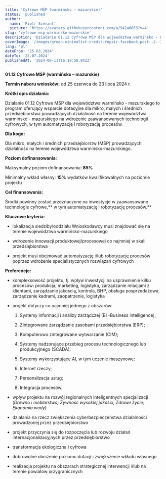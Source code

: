 ```yaml
---
title: 'Cyfrowe MŚP (warmińsko – mazurskie)'
status: 'published'
author:
  name: 'Piotr Sierant'
  picture: 'https://avatars.githubusercontent.com/u/94246053?v=4'
slug: 'cyfrowe-msp-warminsko-mazurskie'
description: 'Działanie 01.12 Cyfrowe MŚP dla województwa warmińsko - mazurskiego to program oferujący wsparcie dotacyjne dla mikro, małych i średnich przedsiębiorstwa prowadzących działalność na terenie województwa warmińsko - mazurskiego na wdrożenie zaawansowanych technologii cyfrowych, w tym automatyzację i robotyzację procesów.'
coverImage: '/images/green-minimalist-credit-repair-facebook-post--2--I1OT.png'
lang: 'pl'
dateFrom: '25.03.2024'
dateTo: '23.07.2024'
publishedAt: '2024-06-11T16:19:58.842Z'
---
```


**01.12 Cyfrowe MŚP (warmińsko – mazurskie)**

**Termin naboru wniosków:** od 25 czerwca do 23 lipca 2024 r.

**Krótki opis działania:**

Działanie 01.12 Cyfrowe MŚP dla województwa warmińsko - mazurskiego to program oferujący wsparcie dotacyjne dla mikro, małych i średnich przedsiębiorstwa prowadzących działalność na terenie województwa warmińsko - mazurskiego na wdrożenie zaawansowanych technologii cyfrowych, w tym automatyzację i robotyzację procesów.

**Dla kogo:**

Dla mikro, małych i średnich przedsiębiorstw (MŚP) prowadzących działalność na terenie województwa warmińsko-mazurskiego.

**Poziom dofinansowania:**

Maksymalny poziom dofinansowania: **85%**

Minimalny wkład własny: **15%** wydatków kwalifikowalnych na poziomie projektu

**Cel finansowania:**

Środki powinny zostać przeznaczone na inwestycje w zaawansowane technologie cyfrowe,** w tym automatyzację i robotyzację procesów.**

**Kluczowe kryteria:**

- lokalizacja siedziby/oddziału Wnioskodawcy musi znajdować się na terenie województwa warmińsko-mazurskiego

- wdrożenie innowacji produktowej/procesowej co najmniej w skali przedsiębiorstwa

- projekt musi obejmować automatyzację i/lub robotyzację procesów poprzez wdrożenie specjalistycznych rozwiązań cyfrowych

**Preferencje:** 

- kompleksowość projektu, tj. wpływ inwestycji na usprawnienie kilku procesów: produkcja, marketing, logistyka, zarządzanie relacjami z klientami, zarządzanie jakością, kontrola, BHP, obsługa posprzedażowa, zarządzanie kadrami, zaopatrzenie, logistyka

- projekt dotyczy co najmniej jednego z obszarów: 

  1. Systemy informacji i analizy zarządczej (BI -Business Intelligence);

  2. Zintegrowane zarządzanie zasobami przedsiębiorstwa (ERP);

  3. Komputerowo zintegrowane wytwarzanie (CIM); 

  4. Systemy nadzorujące przebieg procesu technologicznego lub produkcyjnego (SCADA); 

  5. Systemy wykorzystujące AI, w tym uczenie maszynowe; 

  6. Internet rzeczy; 

  7. Personalizacja usług; 

  8. Integracja procesów.

- wpływ projektu na rozwój regionalnych inteligentnych specjalizacji (*Drewno i meblarstwo; Żywność wysokiej jakości; Zdrowe życie; Ekonomia wody*)

- działania na rzecz zwiększenia cyberbezpieczeństwa działalności prowadzonej przez przedsiębiorstwo

- projekt przyczynia się do rozpoczęcia lub rozwoju działań internacjonalizacyjnych przez przedsiębiorstwo

- transformacja ekologiczna i cyfrowa

- dobrowolne obniżenie poziomu dotacji i zwiększenie wkładu własnego

- realizacja projektu na obszarach strategicznej interwencji i/lub na terenie powiatów przygranicznych